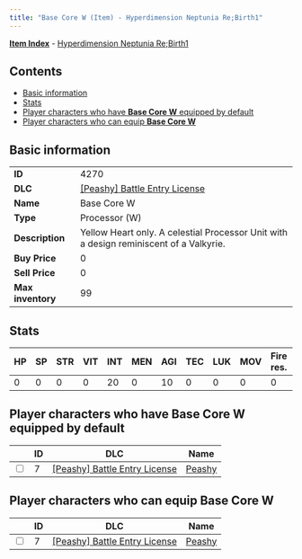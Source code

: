 ```yaml
---
title: "Base Core W (Item) - Hyperdimension Neptunia Re;Birth1"
---
```


[**Item Index**](/neptunia/rb1/item/index.html) - [Hyperdimension Neptunia Re;Birth1](/neptunia/rb1)

## Contents

- [Basic information](#basic-information)
- [Stats](#stats)
- [Player characters who have **Base Core W** equipped by default](#player-characters-who-have-base-core-w-equipped-by-default)
- [Player characters who can equip **Base Core W**](#player-characters-who-can-equip-base-core-w)

## Basic information

|   |   |
| -- | -- |
| **ID** | 4270 |
| **DLC** | [[Peashy] Battle Entry License](/neptunia/rb1/dlc/8-peashy.html) |
| **Name** | Base Core W |
| **Type** | Processor (W) |
| **Description** | Yellow Heart only. A celestial Processor Unit with a design reminiscent of a Valkyrie. |
| **Buy Price** | 0 |
| **Sell Price** | 0 |
| **Max inventory** | 99 |


## Stats

| HP | SP | STR | VIT | INT | MEN | AGI | TEC | LUK | MOV | Fire res. | Ice res. | Wind res. | Lightning res. |
| -- | -- | --- | --- | --- | --- | --- | --- | --- | --- | --------- | -------- | --------- | -------------- |
| 0 | 0 | 0 | 0 | 20 | 0 | 10 | 0 | 0 | 0 | 0 | 0 | 0 | 0 |


## Player characters who have **Base Core W** equipped by default

|    | ID | DLC | Name |
| -- | -- | --- | ---- |
| <input type="checkbox" id="rb1-player-8-7" class="trackbox" /> | 7 | [[Peashy] Battle Entry License](/neptunia/rb1/dlc/8-peashy.html) | [Peashy](/neptunia/rb1/player/8-7-peashy.html) |


## Player characters who can equip **Base Core W**

|    | ID | DLC | Name |
| -- | -- | --- | ---- |
| <input type="checkbox" id="rb1-player-8-7" class="trackbox" /> | 7 | [[Peashy] Battle Entry License](/neptunia/rb1/dlc/8-peashy.html) | [Peashy](/neptunia/rb1/player/8-7-peashy.html) |
